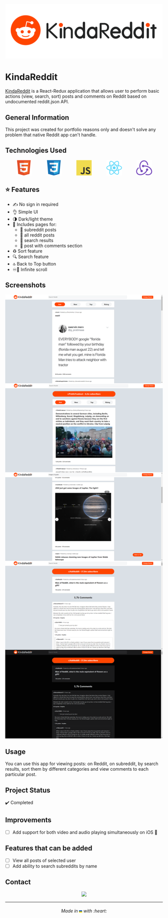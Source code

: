 <a target="_blank" href="https://kindareddit.netlify.app"><img target="_blank" alt='KindaReddit' src='./public/images/kindareddit-logo-theme-light.svg'></a>

# KindaReddit


[KindaReddit](https://kindareddit.netlify.app) is a React-Redux application that allows user to perform basic actions (view, search, sort) posts and comments on Reddit based on undocumented reddit.json API.

## General Information

This project was created for portfolio reasons only and doesn't solve any problem that native Reddit app can't handle.

## Technologies Used
<div align='center''>
    <img title="HTML5" alt='HTML5' align='top' src="https://github.com/devicons/devicon/blob/v2.15.1/icons/html5/html5-original.svg" style="width: 10%;">&emsp;&emsp;&emsp;
    <img title="CSS3" alt='CSS3' align='top' src="https://github.com/devicons/devicon/blob/v2.15.1/icons/css3/css3-original.svg" style="width: 10%;">&emsp;&emsp;&emsp;
    <img title="JavaScript" alt='JavaScript' align='top' src="https://github.com/devicons/devicon/blob/v2.15.1/icons/javascript/javascript-original.svg" style="width: 10%;">&emsp;&emsp;&emsp;
    <img title="React" alt='React' align='top' src="https://github.com/devicons/devicon/blob/v2.15.1/icons/react/react-original.svg" style="width: 10%;">&emsp;&emsp;&emsp;
    <img title="Redux" alt='Redux' align='top' src="https://github.com/devicons/devicon/blob/v2.15.1/icons/redux/redux-original.svg" style="width: 10%;">
</div>




## :star: Features

* :writing_hand: No sign in required
* :ok_hand: Simple UI
* :last_quarter_moon: Dark/light theme
* :closed_book: Includes pages for: 
    * :page_facing_up: subreddit posts
    * :page_facing_up: all reddit posts
    * :page_facing_up: search results
    * :page_facing_up: post with comments section
* :recycle: Sort feature
* :mag: Search feature
* :top: Back to Top button
* :infinity::scroll: Infinite scroll

## Screenshots

<img title="Starter page" alt='Starter page' align='top' src="./public/images/screenshots/screen-starter.png?raw=true">

<img title="Subreddit page" alt='Subreddit page' align='top' src="./public/images/screenshots/screen-subreddit.png?raw=true">

<img title="Search results page" alt='Search results page' align='top' src="./public/images/screenshots/screen-search-results.png?raw=true">

<img title="Post page with comments section" alt='Post page with comments section' align='top' src="./public/images/screenshots/screen-comments.png?raw=true">

<img title="Post page with comments section, dark mode" alt='Post page with comments section, dark mode' align='top' src="./public/images/screenshots/screen-comments-dark.png?raw=true">

## Usage

You can use this app for viewing posts: on Reddit, on subreddit, by search results, sort them by different categories and view comments to each particular post.

## Project Status 

:heavy_check_mark: Completed

## Improvements

- [ ] Add support for both video and audio playing simultaneously on iOS :iphone:

## Features that can be added

- [ ] View all posts of selected user
- [ ] Add ability to search subreddits by name

<p align="center">
   <h2>Contact</h2>  
</p> 

<p align="center">
    <a href="https://github.com/kutsen-rom"><img target="_blank" src="https://cdn.jsdelivr.net/gh/devicons/devicon/icons/github/github-original.svg" style="width: 10%;"></a>  
</p> 

- - - -

<h6 align='center'>Made in <img src="https://github.com/lipis/flag-icons/blob/main/flags/4x3/ua.svg" style="width: 2%;"> with :heart:</h6>  

